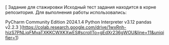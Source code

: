 [
Задание для стажировки
Исходный тест задания находится в корне репозитория.
Для выполнения работы использовались:

PyCharm Community Edition 2024.1.4
Python Interpreter v3.12
pandas v2.2.3
](https://colab.research.google.com/drive/1wxRnh-hizS7PNLjqFMvaTXKKCWXKXwES#scrollTo=gEdXr236gWOU&line=11&uniqifier=1)

